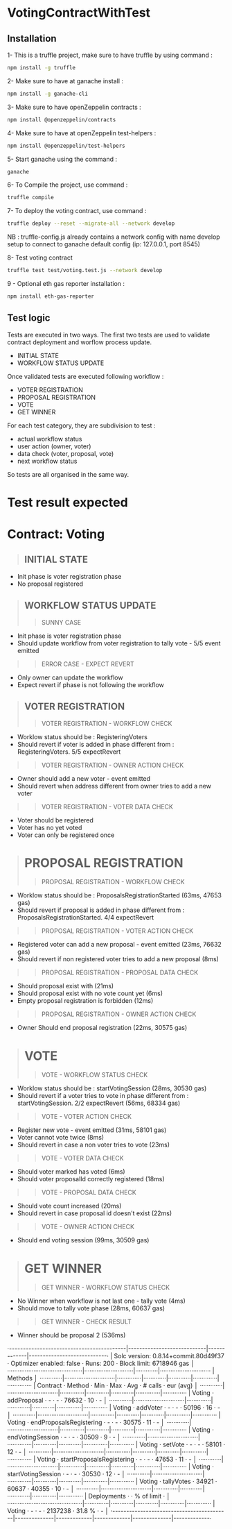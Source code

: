 # VotingContractWithTest

## Installation

1- This is a truffle project, make sure to have truffle by using command :

```sh
npm install -g truffle
```

2- Make sure to have at ganache install :

```sh
npm install -g ganache-cli
```

3- Make sure to have openZeppelin contracts :

```sh
npm install @openzeppelin/contracts
```

4- Make sure to have at openZeppelin test-helpers :

```sh
npm install @openzeppelin/test-helpers
```

5- Start ganache using the command :

```sh
ganache
```

6- To Compile the project, use command :

```sh
truffle compile
```

7- To deploy the voting contract, use command :

```sh
truffle deploy --reset --migrate-all --network develop
```

NB : truffle-config.js already contains a network config with name develop setup to connect to ganache default config (ip: 127.0.0.1, port 8545)

8- Test voting contract

```sh
truffle test test/voting.test.js --network develop
```

9 - Optional eth gas reporter installation :

```sh
npm install eth-gas-reporter
```

## Test logic

Tests are executed in two ways.
The first two tests are used to validate contract deployment and worflow process update.
- INITIAL STATE
- WORKFLOW STATUS UPDATE 

Once validated tests are executed following workflow : 
- VOTER REGISTRATION
- PROPOSAL REGISTRATION
- VOTE
- GET WINNER

For each test category, they are subdivision to test :
- actual workflow status
- user action (owner, voter)
- data check (voter, proposal, vote)
- next workflow status

So tests are all organised in the same way.

# Test result expected

# Contract: Voting

>## INITIAL STATE
- Init phase is voter registration phase
- No proposal registered
>## WORKFLOW STATUS UPDATE
>>SUNNY CASE
- Init phase is voter registration phase
- Should update workflow from voter registration to tally vote - 5/5 event emitted
>>ERROR CASE - EXPECT REVERT
- Only owner can update the workflow
- Expect revert if phase is not following the workflow
>## VOTER REGISTRATION
>>VOTER REGISTRATION - WORKFLOW CHECK
- Worklow status should be : RegisteringVoters
- Should revert if voter is added in phase different from : RegisteringVoters. 5/5 expectRevert
>>VOTER REGISTRATION - OWNER ACTION CHECK
- Owner should add a new voter - event emitted
- Should revert when address different from owner tries to add a new voter
>>VOTER REGISTRATION - VOTER DATA CHECK
- Voter should be registered 
- Voter has no yet voted 
- Voter can only be registered once
># PROPOSAL REGISTRATION
>>PROPOSAL REGISTRATION - WORKFLOW CHECK
- Worklow status should be : ProposalsRegistrationStarted (63ms, 47653 gas)
- Should revert if proposal is added in phase different from : ProposalsRegistrationStarted. 4/4 expectRevert 
>>PROPOSAL REGISTRATION - VOTER ACTION CHECK
- Registered voter can add a new proposal - event emitted (23ms, 76632 gas)
- Should revert if non registered voter tries to add a new proposal (8ms)
>>PROPOSAL REGISTRATION - PROPOSAL DATA CHECK
- Should proposal exist with (21ms)
- Should proposal exist with no vote count yet (6ms)
- Empty proposal registration is forbidden (12ms)
>>PROPOSAL REGISTRATION - OWNER ACTION CHECK
- Owner Should end proposal registration (22ms, 30575 gas)
># VOTE
>>VOTE - WORKFLOW STATUS CHECK
- Worklow status should be : startVotingSession (28ms, 30530 gas)
- Should revert if a voter tries to vote in phase different from : startVotingSession. 2/2 expectRevert (56ms, 68334 gas)
>>VOTE - VOTER ACTION CHECK
- Register new vote - event emitted (31ms, 58101 gas)
- Voter cannot vote twice (8ms)
- Should revert in case a non voter tries to vote (23ms)
>>VOTE - VOTER DATA CHECK
- Should voter marked has voted (6ms)
- Should voter proposalId correctly registered (18ms)
>>VOTE - PROPOSAL DATA CHECK
- Should vote count increased (20ms)
- Should revert in case proposal id doesn't exist (22ms)
>>VOTE - OWNER ACTION CHECK
- Should end voting session (99ms, 30509 gas)
># GET WINNER
>>GET WINNER - WORKFLOW STATUS CHECK
- No Winner when workflow is not last one - tally vote (4ms)
- Should move to tally vote phase (28ms, 60637 gas)
>>GET WINNER - CHECK RESULT
- Winner should be proposal 2 (536ms)

·------------------------------------------|----------------------------|-------------|----------------------------·
| Solc version: 0.8.14+commit.80d49f37 · Optimizer enabled: false · Runs: 200 · Block limit: 6718946 gas │
···········································|····························|·············|·····························
| Methods │
·············|·····························|··············|·············|·············|··············|··············
| Contract · Method · Min · Max · Avg · # calls · eur (avg) │
·············|·····························|··············|·············|·············|··············|··············
| Voting · addProposal · - · - · 76632 · 10 · - │
·············|·····························|··············|·············|·············|··············|··············
| Voting · addVoter · - · - · 50196 · 16 · - │
·············|·····························|··············|·············|·············|··············|··············
| Voting · endProposalsRegistering · - · - · 30575 · 11 · - │
·············|·····························|··············|·············|·············|··············|··············
| Voting · endVotingSession · - · - · 30509 · 9 · - │
·············|·····························|··············|·············|·············|··············|··············
| Voting · setVote · - · - · 58101 · 12 · - │
·············|·····························|··············|·············|·············|··············|··············
| Voting · startProposalsRegistering · - · - · 47653 · 11 · - │
·············|·····························|··············|·············|·············|··············|··············
| Voting · startVotingSession · - · - · 30530 · 12 · - │
·············|·····························|··············|·············|·············|··············|··············
| Voting · tallyVotes · 34921 · 60637 · 40355 · 10 · - │
·············|·····························|··············|·············|·············|··············|··············
| Deployments · · % of limit · │
···········································|··············|·············|·············|··············|··············
| Voting · - · - · 2137238 · 31.8 % · - │
·------------------------------------------|--------------|-------------|-------------|--------------|-------------·
